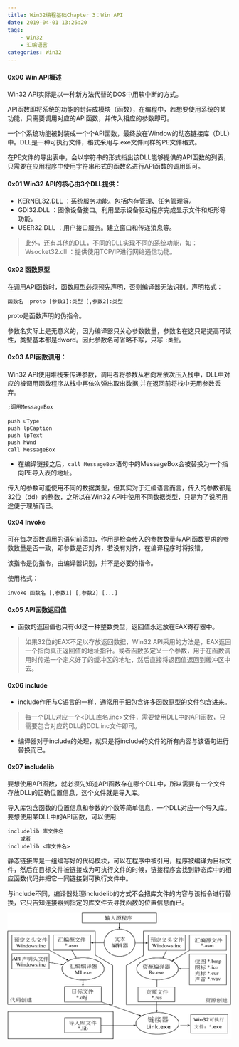 ```yaml
---
title: Win32编程基础Chapter 3：Win API
date: 2019-04-01 13:26:20
tags:
	- Win32
	- 汇编语言
categories: Win32
---
```


#### 0x00 Win API概述

Win32 API实际是以一种新方法代替的DOS中用软中断的方式。

API函数即将系统的功能的封装成模块（函数），在编程中，若想要使用系统的某功能，只需要调用对应的API函数，并传入相应的参数即可。

一个个系统功能被封装成一个个API函数，最终放在Window的动态链接库（DLL）中。DLL是一种可执行文件，格式采用与.exe文件同样的PE文件格式。

在PE文件的导出表中，会以字符串的形式指出该DLL能够提供的API函数的列表，只需要在应用程序中使用字符串形式的函数名进行API函数的调用即可。

<!-- more -->

#### 0x01 Win32 API的核心由3个DLL提供：

- KERNEL32.DLL ：系统服务功能。包括内存管理、任务管理等。
- GDI32.DLL ：图像设备接口。利用显示设备驱动程序完成显示文件和矩形等功能。
- USER32.DLL ：用户接口服务。建立窗口和传递消息等。

> 此外，还有其他的DLL，不同的DLL实现不同的系统功能，如：Wsocket32.dll ：提供使用TCP/IP进行网络通信功能。 

#### 0x02 函数原型

在调用API函数时，函数原型必须预先声明，否则编译器无法识别。声明格式：

```
函数名  proto [参数1]:类型 [,参数2]:类型
```

proto是函数声明的伪指令。

参数名实际上是无意义的，因为编译器只关心参数数量，参数名在这只是提高可读性，类型基本都是dword。因此参数名可省略不写，只写 `:类型`。

#### 0x03 API函数调用：

Win32 API使用堆栈来传递参数，调用者将参数从右向左依次压入栈中，DLL中对应的被调用函数程序从栈中再依次弹出取出数据,并在返回前将栈中无用参数丢弃。

```assembly
;调用MessageBox

push uType
push lpCaption
push lpText
push hWnd
call MessageBox
```

- 在编译链接之后，`call MessageBox`语句中的MessageBox会被替换为一个指向PE导入表的地址。

传入的参数可能使用不同的数据类型，但其实对于汇编语言而言，传入的参数都是32位（dd）的整数，之所以在Win32 API中使用不同数据类型，只是为了说明用途便于理解而已。

#### 0x04 Invoke

可在每次函数调用的语句前添加，作用是检查传入的参数数量与API函数要求的参数数量是否一致，即参数是否对齐，若没有对齐，在编译程序时将报错。

该指令是伪指令，由编译器识别，并不是必要的指令。

使用格式：

```assembly
invoke 函数名 [,参数1] [,参数2] [...]
```

#### 0x05 API函数返回值

- 函数的返回值也只有dd这一种整数类型，返回值永远放在EAX寄存器中。

> 如果32位的EAX不足以存放返回数据，Win32 API采用的方法是，EAX返回一个指向真正返回值的地址指针。或者函数多定义一个参数，用于在函数调用时传递一个定义好了的缓冲区的地址，然后直接将返回值返回到缓冲区中去。

#### 0x06 include

- include作用与C语言的一样，通常用于把包含许多函数原型的文件包含进来。

> 每一个DLL对应一个<DLL库名.inc>文件，需要使用DLL中的API函数，只需要包含对应的DLL的DDL.inc文件即可。

- 编译器对于include的处理，就只是将include的文件的所有内容与该语句进行替换而已。

#### 0x07 includelib

要想使用API函数，就必须先知道API函数存在哪个DLL中，所以需要有一个文件存放DLL的正确位置信息，这个文件就是导入库。

导入库包含函数的位置信息和参数的个数等简单信息，一个DLL对应一个导入库。要想使用某DLL中的API函数，可以使用:

```assembly
includelib 库文件名
	或者
includelib <库文件名>
```

静态链接库是一组编写好的代码模块，可以在程序中被引用，程序被编译为目标文件，然后在目标文件被链接成为可执行文件的时候，链接程序会找到静态库中的相应函数代码并把它一同链接到可执行文件中。

与include不同，编译器处理includelib的方式不会把库文件的内容与该指令进行替换，它只告知连接器到指定的库文件去寻找函数的位置信息而已。

![](02-win32编程基础Chapter-3\图片1.png)